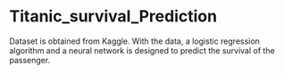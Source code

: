 # Titanic_survival_Prediction
Dataset is obtained from Kaggle. With the data, a logistic regression algorithm and a neural network is designed to predict the survival of the passenger.
